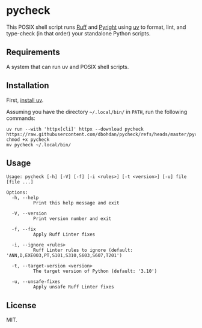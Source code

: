 # pycheck

This POSIX shell script runs
[Ruff](https://github.com/astral-sh/uv)
and
[Pyright](https://github.com/microsoft/pyright)
using
[uv](https://github.com/astral-sh/uv)
to format, lint, and type-check (in that order) your standalone Python scripts.

## Requirements

A system that can run uv and POSIX shell scripts.

## Installation

First, [install uv](https://github.com/astral-sh/uv#installation).

Assuming you have the directory `~/.local/bin/` in `PATH`, run the following commands:

```shell
uv run --with 'httpx[cli]' httpx --download pycheck https://raw.githubusercontent.com/dbohdan/pycheck/refs/heads/master/pycheck
chmod +x pycheck
mv pycheck ~/.local/bin/
```

## Usage

```none
Usage: pycheck [-h] [-V] [-f] [-i <rules>] [-t <version>] [-u] file [file ...]

Options:
  -h, --help
          Print this help message and exit

  -V, --version
          Print version number and exit

  -f, --fix
          Apply Ruff Linter fixes

  -i, --ignore <rules>
          Ruff Linter rules to ignore (default: 'ANN,D,EXE003,PT,S101,S310,S603,S607,T201')

  -t, --target-version <version>
          The target version of Python (default: '3.10')

  -u, --unsafe-fixes
          Apply unsafe Ruff Linter fixes
```

## License

MIT.
